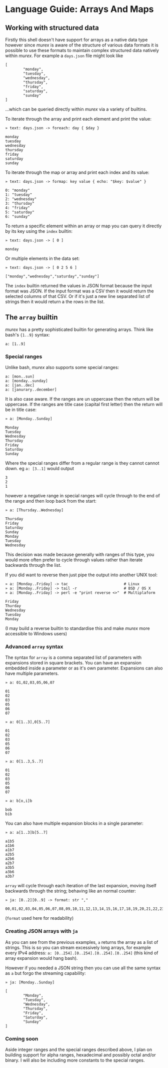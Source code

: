 # Language Guide: Arrays And Maps

## Working with structured data

Firstly this shell doesn't have support for arrays as a native data type
however since _murex_ is aware of the structure of various data formats
it is possible to use these formats to maintain complex structured data
natively within _murex_. For example a `days.json` file might look like

    [
            "monday",
            "tuesday",
            "wednesday",
            "thursday",
            "friday",
            "saturday",
            "sunday"
    ]

...which can be queried directly within _murex_ via a variety of builtins.

To iterate through the array and print each element and print the value:

    » text: days.json -> foreach: day { $day }

    monday
    tuesday
    wednesday
    thursday
    friday
    saturday
    sunday

To iterate through the map or array and print each index and its value:

    » text: days.json -> formap: key value { echo: "$key: $value" }

    0: "monday"
    1: "tuesday"
    2: "wednesday"
    3: "thursday"
    4: "friday"
    5: "saturday"
    6: "sunday"

To return a specific element within an array or map you can query it
directly by its key using the `index` builtin:

    » text: days.json -> [ 0 ]

    monday

Or multiple elements in the data set:

    » text: days.json -> [ 0 2 5 6 ]

    ["monday","wednesday","saturday","sunday"]

The `index` builtin returned the values in JSON format because the input
format was JSON. If the input format was a CSV then it would return the
selected columns of that CSV. Or if it's just a new line separated list
of strings then it would return a the rows in the list.

## The `array` builtin

_murex_ has a pretty sophisticated builtin for generating arrays. Think
like bash's `{1..9}` syntax:

    a: [1..9]

### Special ranges

Unlike bash, _murex_ also supports some special ranges:

    a: [mon..sun]
    a: [monday..sunday]
    a: [jan..dec]
    a: [janurary..december]

It is also case aware. If the ranges are un uppercase then the return
will be uppercase. If the ranges are title case (capital first letter)
then the return will be in title case:

    » a: [Monday..Sunday]

    Monday
    Tuesday
    Wednesday
    Thursday
    Friday
    Saturday
    Sunday

Where the special ranges differ from a regular range is they cannot
cannot down. eg `a: [3..1]` would output

    3
    2
    1

however a negative range in special ranges will cycle through to the end
of the range and then loop back from the start:

    » a: [Thursday..Wednesday]

    Thursday
    Friday
    Saturday
    Sunday
    Monday
    Tuesday
    Wednesday

This decision was made because generally with ranges of this type, you
would more often prefer to cycle through values rather than iterate
backwards through the list.

If you did want to reverse then just pipe the output into another UNIX
tool:

    » a: [Monday..Friday] -> tac                         # Linux
    » a: [Monday..Friday] -> tail -r                     # BSD / OS X
    » a: [Monday..Friday] -> perl -e "print reverse <>"  # Multiplaform

    Friday
    Thurday
    Wednesday
    Tuesday
    Monday

(I may build a reverse builtin to standardise this and make _murex_ more
accessible to Windows users)

### Advanced `array` syntax

The syntax for `array` is a comma separated list of parameters with
expansions stored in square brackets. You can have an expansion embedded
inside a parameter or as it's own parameter. Expansions can also have
multiple parameters.

    » a: 01,02,03,05,06,07

    01
    02
    03
    05
    06
    07

    » a: 0[1..3],0[5..7]

    01
    02
    03
    05
    06
    07

    » a: 0[1..3,5..7]

    01
    02
    03
    05
    06
    07

    » a: b[o,i]b

    bob
    bib

You can also have multiple expansion blocks in a single parameter:

    » a: a[1..3]b[5..7]

    a1b5
    a1b6
    a1b7
    a2b5
    a2b6
    a2b7
    a3b5
    a3b6
    a3b7

`array` will cycle through each iteration of the last expansion, moving
itself backwards through the string; behaving like an normal counter:

    » ja: [0..2][0..9] -> format: str ","

    00,01,02,03,04,05,06,07,08,09,10,11,12,13,14,15,16,17,18,19,20,21,22,23,24,25,26,27,28,29

(`format` used here for readability)

### Creating JSON arrays with `ja`

As you can see from the previous examples, `a` returns the array as a
list of strings. This is so you can stream excessively long arrays, for
example every IPv4 address: `a: [0..254].[0..254].[0..254].[0..254]`
(this kind of array expansion would hang bash).

However if you needed a JSON string then you can use all the same syntax
as `a` but forgo the streaming capability:

    » ja: [Monday..Sunday]

    [
            "Monday",
            "Tuesday",
            "Wednesday",
            "Thursday",
            "Friday",
            "Saturday",
            "Sunday"
    ]

### Coming soon

Aside integer ranges and the special ranges described above, I plan on
building support for alpha ranges, hexadecimal and possibly octal and/or
binary. I will also be including more constants to the special ranges.